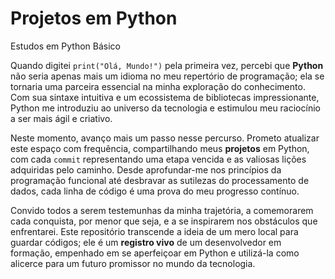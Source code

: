 # Projetos em Python

Estudos em Python Básico

Quando digitei `print("Olá, Mundo!")` pela primeira vez, percebi que **Python** não seria apenas mais um idioma no meu repertório de programação; ela se tornaria uma parceira essencial na minha exploração do conhecimento. Com sua sintaxe intuitiva e um ecossistema de bibliotecas impressionante, Python me introduziu ao universo da tecnologia e estimulou meu raciocínio a ser mais ágil e criativo.

Neste momento, avanço mais um passo nesse percurso. Prometo atualizar este espaço com frequência, compartilhando meus **projetos** em Python, com cada `commit` representando uma etapa vencida e as valiosas lições adquiridas pelo caminho. Desde aprofundar-me nos princípios da programação funcional até desbravar as sutilezas do processamento de dados, cada linha de código é uma prova do meu progresso contínuo.

Convido todos a serem testemunhas da minha trajetória, a comemorarem cada conquista, por menor que seja, e a se inspirarem nos obstáculos que enfrentarei. Este repositório transcende a ideia de um mero local para guardar códigos; ele é um **registro vivo** de um desenvolvedor em formação, empenhado em se aperfeiçoar em Python e utilizá-la como alicerce para um futuro promissor no mundo da tecnologia.


